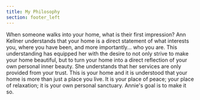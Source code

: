 ```yaml
---
title: My Philosophy
section: footer_left
---
```

When someone walks into your home, what is their first impression? Ann Kellner
understands that your home is a direct statement of what interests you, where you
have been, and more importantly... who you are.  This understanding has equipped
her with the desire to not only strive to make your home beautiful, but to
turn your home into a direct reflection of your own personal inner beauty.  She
understands that her services are only provided from your trust. This is your
home and it is understood that your home is more than just a place you live.
It is your place of peace; your place of relaxation; it is your own personal
sanctuary.  Annie's goal is to make it so.